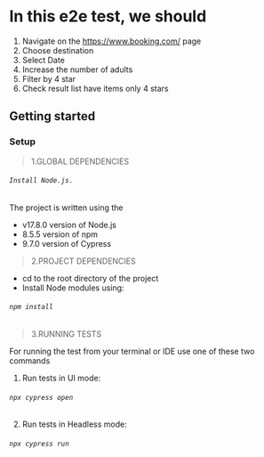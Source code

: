 # In this e2e test, we  should
1. Navigate on the https://www.booking.com/ page
2. Choose destination
3. Select Date
4. Increase the number of adults
5. Filter by 4 star
6. Check result list have items only 4 stars

## Getting started
### Setup
> 1.GLOBAL DEPENDENCIES

###### `Install Node.js.`

The project is written using the
* v17.8.0 version of Node.js 
* 8.5.5 version of npm
* 9.7.0 version of Cypress

> 2.PROJECT DEPENDENCIES

* cd to the root directory of the project
* Install Node modules using:
###### `npm install`


> 3.RUNNING TESTS

For running the test from your terminal or IDE use one of these two commands
1) Run tests in UI mode:
###### `npx cypress open`

2) Run tests in Headless mode:
###### `npx cypress run`
